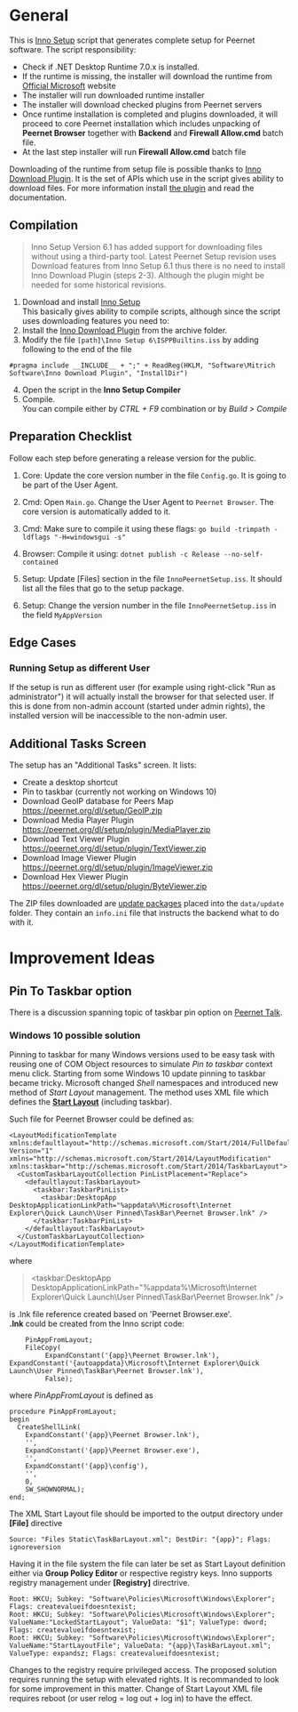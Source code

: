 # General
This is [Inno Setup](https://jrsoftware.org/isinfo.php) script that generates complete setup for Peernet software.
The script responsibility:
- Check if .NET Desktop Runtime 7.0.x is installed.  
- If the runtime is missing, the installer will download the runtime from [Official Microsoft](https://dotnet.microsoft.com/en-us/download/dotnet/7.0) website
- The installer will run downloaded runtime installer
- The installer will download checked plugins from Peernet servers
- Once runtime installation is completed and plugins downloaded, it will proceed to core Peernet installation which includes unpacking of __Peernet Browser__ together with __Backend__ and __Firewall Allow.cmd__ batch file.
- At the last step installer will run __Firewall Allow.cmd__ batch file

Downloading of the runtime from setup file is possible thanks to [Inno Download Plugin](https://jrsoftware.org/isinfo.php). 
It is the set of APIs which use in the script gives ability to download files. For more information install [the plugin](https://drive.google.com/file/d/0Bzw1xBVt0mokWHlicktGUVNXeTA/view?resourcekey=0-zNIx1s76O4jwgCPWjqEsCA) and read the documentation.

## Compilation
> Inno Setup Version 6.1 has added support for downloading files without using a third-party tool. Latest Peernet Setup revision uses Download features from Inno Setup 6.1 thus there is no need to install Inno Download Plugin (steps 2-3).
Although the plugin might be needed for some historical revisions.

1. Download and install [Inno Setup](https://jrsoftware.org/isdl.php)  
This basically gives ability to compile scripts, although since the script uses downloading features you need to:
2. Install the [Inno Download Plugin](Archive/idpsetup-1.5.1.exe) from the archive folder.
3. Modify the file `[path]\Inno Setup 6\ISPPBuiltins.iss` by adding following to the end of the file
```
#pragma include __INCLUDE__ + ";" + ReadReg(HKLM, "Software\Mitrich Software\Inno Download Plugin", "InstallDir")
```
4. Open the script in the __Inno Setup Compiler__
5. Compile.  
You can compile either by _CTRL + F9_ combination or by _Build > Compile_


## Preparation Checklist

Follow each step before generating a release version for the public.

1. Core: Update the core version number in the file `Config.go`. It is going to be part of the User Agent.

2. Cmd: Open `Main.go`. Change the User Agent to `Peernet Browser`. The core version is automatically added to it.

3. Cmd: Make sure to compile it using these flags: `go build -trimpath -ldflags "-H=windowsgui -s"`

4. Browser: Compile it using: `dotnet publish -c Release --no-self-contained`

5. Setup: Update [Files] section in the file `InnoPeernetSetup.iss`. It should list all the files that go to the setup package.

6. Setup: Change the version number in the file `InnoPeernetSetup.iss` in the field `MyAppVersion`

## Edge Cases

### Running Setup as different User

If the setup is run as different user (for example using right-click "Run as administrator") it will actually install the browser for that selected user. If this is done from non-admin account (started under admin rights), the installed version will be inaccessible to the non-admin user.

## Additional Tasks Screen

The setup has an "Additional Tasks" screen. It lists:
* Create a desktop shortcut
* Pin to taskbar (currently not working on Windows 10)
* Download GeoIP database for Peers Map https://peernet.org/dl/setup/GeoIP.zip
* Download Media Player Plugin https://peernet.org/dl/setup/plugin/MediaPlayer.zip
* Download Text Viewer Plugin https://peernet.org/dl/setup/plugin/TextViewer.zip
* Download Image Viewer Plugin https://peernet.org/dl/setup/plugin/ImageViewer.zip
* Download Hex Viewer Plugin https://peernet.org/dl/setup/plugin/ByteViewer.zip

The ZIP files downloaded are [update packages](https://github.com/PeernetOfficial/core/tree/master/system) placed into the `data/update` folder. They contain an `info.ini` file that instructs the backend what to do with it.


# Improvement Ideas
## Pin To Taskbar option
There is a discussion spanning topic of taskbar pin option on [Peernet Talk](https://talk.peernet.org/discussion/42/setup-pin-to-taskbar/).
### Windows 10 possible solution
Pinning to taskbar for many Windows versions used to be easy task with reusing one of COM Object resources to simulate _Pin to taskbar_ context menu click.
Starting from some Windows 10 update pinning to taskbar became tricky. Microsoft changed _Shell_ namespaces and introduced new method of _Start Layout_ management.
The method uses XML file which defines the [__Start Layout__](https://docs.microsoft.com/en-us/windows/configuration/windows-10-start-layout-options-and-policies) (including taskbar).

Such file for Peernet Browser could be defined as:

```
<LayoutModificationTemplate 
xmlns:defaultlayout="http://schemas.microsoft.com/Start/2014/FullDefaultLayout"  
Version="1" 
xmlns="http://schemas.microsoft.com/Start/2014/LayoutModification"
xmlns:taskbar="http://schemas.microsoft.com/Start/2014/TaskbarLayout">
  <CustomTaskbarLayoutCollection PinListPlacement="Replace">
    <defaultlayout:TaskbarLayout>
      <taskbar:TaskbarPinList>
        <taskbar:DesktopApp DesktopApplicationLinkPath="%appdata%\Microsoft\Internet Explorer\Quick Launch\User Pinned\TaskBar\Peernet Browser.lnk" />
      </taskbar:TaskbarPinList>
    </defaultlayout:TaskbarLayout>
  </CustomTaskbarLayoutCollection>
</LayoutModificationTemplate>
```

where 
><taskbar:DesktopApp DesktopApplicationLinkPath="%appdata%\Microsoft\Internet Explorer\Quick Launch\User Pinned\TaskBar\Peernet Browser.lnk" /> 

is .lnk file reference created based on 'Peernet Browser.exe'.  
__.lnk__ could be created from the Inno script code:
```
    PinAppFromLayout;
    FileCopy(
         ExpandConstant('{app}\Peernet Browser.lnk'), ExpandConstant('{autoappdata}\Microsoft\Internet Explorer\Quick Launch\User Pinned\TaskBar\Peernet Browser.lnk'),
         False);
```

where _PinAppFromLayout_ is defined as
```
procedure PinAppFromLayout;
begin
  CreateShellLink(
    ExpandConstant('{app}\Peernet Browser.lnk'),
    '',
    ExpandConstant('{app}\Peernet Browser.exe'),
    '',
    ExpandConstant('{app}\config'),
    '',
    0,
    SW_SHOWNORMAL);
end;
```

The XML Start Layout file should be imported to the output directory under __[File]__ directive
```
Source: "Files Static\TaskBarLayout.xml"; DestDir: "{app}"; Flags: ignoreversion
```

Having it in the file system the file can later be set as Start Layout definition either via __Group Policy Editor__ or respective registry keys.
Inno supports registry management under __[Registry]__ directrive.

```
Root: HKCU; Subkey: "Software\Policies\Microsoft\Windows\Explorer"; Flags: createvalueifdoesntexist;
Root: HKCU; Subkey: "Software\Policies\Microsoft\Windows\Explorer"; ValueName:"LockedStartLayout"; ValueData: "$1"; ValueType: dword; Flags: createvalueifdoesntexist;
Root: HKCU; Subkey: "Software\Policies\Microsoft\Windows\Explorer"; ValueName:"StartLayoutFile"; ValueData: "{app}\TaskBarLayout.xml"; ValueType: expandsz; Flags: createvalueifdoesntexist;
```

Changes to the registry require privileged access. The proposed solution requires running the setup with elevated rights. It is recommanded to look for some improvement in this matter.
Change of Start Layout XML file requires reboot (or user relog = log out + log in) to have the effect.